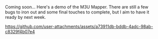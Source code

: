 Coming soon... Here's a demo of the M3U Mapper. There are still a few bugs to iron out and some final touches to complete, but I aim to have it ready by next week.

https://github.com/user-attachments/assets/a73911db-bddb-4adc-98ab-c8329f4b07e4


